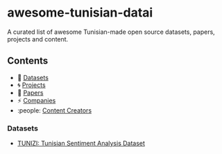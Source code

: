 # awesome-tunisian-datai
A curated list of awesome Tunisian-made open source datasets, papers, projects and content.


## Contents

- :book: [Datasets](#medical-specialties)
- :cyclone: [Projects](#medical-tasks)
- :newspaper: [Papers](#medical-privacy)
- :zap: [Companies](#references)
- :people: [Content Creators](#references)

### Datasets
  * [TUNIZI: Tunisian Sentiment Analysis Dataset](https://github.com/chaymafourati/TUNIZI-Sentiment-Analysis-Tunisian-Arabizi-Dataset)
